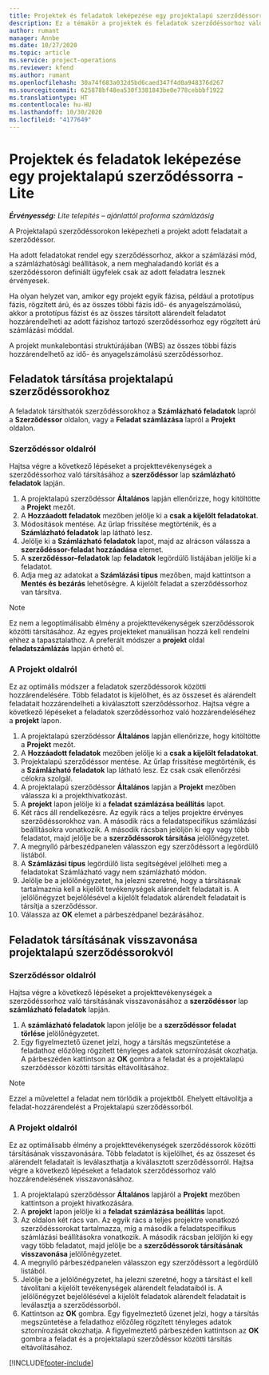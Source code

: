 ```yaml
---
title: Projektek és feladatok leképezése egy projektalapú szerződéssorra - Lite
description: Ez a témakör a projektek és feladatok szerződéssorhoz való hozzáadásával és eltávolításával kapcsolatban tartalmaz tájékoztatást.
author: rumant
manager: Annbe
ms.date: 10/27/2020
ms.topic: article
ms.service: project-operations
ms.reviewer: kfend
ms.author: rumant
ms.openlocfilehash: 30a74f683a032d5bd6caed347f4d0a948376d267
ms.sourcegitcommit: 625878bf48ea530f3381843be0e778cebbbf1922
ms.translationtype: HT
ms.contentlocale: hu-HU
ms.lasthandoff: 10/30/2020
ms.locfileid: "4177649"
---
```

# <a name="map-projects-and-tasks-to-a-project-based-contract-line---lite"></a>Projektek és feladatok leképezése egy projektalapú szerződéssorra - Lite

_**Érvényesség:** Lite telepítés – ajánlattól proforma számlázásig_

A Projektalapú szerződéssorokon leképezheti a projekt adott feladatait a szerződéssor.

Ha adott feladatokat rendel egy szerződéssorhoz, akkor a számlázási mód, a számlázhatósági beállítások, a nem meghaladandó korlát és a szerződéssoron definiált ügyfelek csak az adott feladatra lesznek érvényesek.

Ha olyan helyzet van, amikor egy projekt egyik fázisa, például a prototípus fázis, rögzített árú, és az összes többi fázis idő- és anyagelszámolású, akkor a prototípus fázist és az összes társított alárendelt feladatot hozzárendelheti az adott fázishoz tartozó szerződéssorhoz egy rögzített árú számlázási móddal.

A projekt munkalebontási struktúrájában (WBS) az összes többi fázis hozzárendelhető az idő- és anyagelszámolású szerződéssorhoz.

## <a name="associate-tasks-to-project-based-contract-lines"></a>Feladatok társítása projektalapú szerződéssorokhoz

A feladatok társíthatók szerződéssorokhoz a **Számlázható feladatok** lapról a **Szerződéssor** oldalon, vagy a **Feladat számlázása** lapról a **Projekt** oldalon.

### <a name="from-the-contract-line-page"></a>Szerződéssor oldalról

Hajtsa végre a következő lépéseket a projekttevékenységek a szerződéssorhoz való társításához a **szerződéssor** lap **számlázható feladatok** lapján.

1. A projektalapú szerződéssor **Általános** lapján ellenőrizze, hogy kitöltötte a **Projekt** mezőt.
2. A **Hozzáadott feladatok** mezőben jelölje ki a **csak a kijelölt feladatokat**.
3. Módosítások mentése. Az űrlap frissítése megtörténik, és a **Számlázható feladatok** lap látható lesz.
4. Jelölje ki a **Számlázható feladatok** lapot, majd az alrácson válassza a **szerződéssor-feladat hozzáadása** elemet.
5. A **szerződéssor–feladatok** lap **feladatok** legördülő listájában jelölje ki a feladatot. 
6. Adja meg az adatokat a **Számlázási típus** mezőben, majd kattintson a **Mentés és bezárás** lehetőségre. A kijelölt feladat a szerződéssorhoz van társítva.

> [!NOTE]
> Ez nem a legoptimálisabb élmény a projekttevékenységek szerződéssorok közötti társításához. Az egyes projekteket manuálisan hozzá kell rendelni ehhez a tapasztalathoz. A preferált módszer a **projekt** oldal **feladatszámlázás** lapján érhető el.

### <a name="from-the-project-page"></a>A Projekt oldalról

Ez az optimális módszer a feladatok szerződéssorok közötti hozzárendelésére. Több feladatot is kijelölhet, és az összeset és alárendelt feladatait hozzárendelheti a kiválasztott szerződéssorhoz. Hajtsa végre a következő lépéseket a feladatok szerződéssorhoz való hozzárendeléséhez a **projekt** lapon.

1. A projektalapú szerződéssor **Általános** lapján ellenőrizze, hogy kitöltötte a **Projekt** mezőt.
2. A **Hozzáadott feladatok** mezőben jelölje ki a **csak a kijelölt feladatokat**.
3. Projektalapú szerződéssor mentése. Az űrlap frissítése megtörténik, és a **Számlázható feladatok** lap látható lesz. Ez csak csak ellenőrzési célokra szolgál.
4. A projektalapú szerződéssor **Általános** lapján a **Projekt** mezőben válassza ki a projekthivatkozást.
5. A **projekt** lapon jelölje ki a **feladat számlázása beállítás** lapot.
6. Két rács áll rendelkezésre. Az egyik rács a teljes projektre érvényes szerződéssorokhoz van. A második rács a feladatspecifikus számlázási beállításokra vonatkozik. A második rácsban jelöljön ki egy vagy több feladatot, majd jelölje be a **szerződéssorok társítása** jelölőnégyzetet.
7. A megnyíló párbeszédpanelen válasszon egy szerződéssort a legördülő listából.
8. A **Számlázási típus** legördülő lista segítségével jelölheti meg a feladatokat Számlázható vagy nem számlázható módon.
9. Jelölje be a jelölőnégyzetet, ha jelezni szeretné, hogy a társításnak tartalmaznia kell a kijelölt tevékenységek alárendelt feladatait is. A jelölőnégyzet bejelölésével a kijelölt feladatok alárendelt feladatait is társítja a szerződéssor.
10. Válassza az **OK** elemet a párbeszédpanel bezárásához.

## <a name="unassociate-tasks-from-project-based-contract-lines"></a>Feladatok társításának visszavonása projektalapú szerződéssorokvól

### <a name="from-the-contract-line-page"></a>Szerződéssor oldalról

Hajtsa végre a következő lépéseket a projekttevékenységek a szerződéssorhoz való társításának visszavonásához a **szerződéssor** lap **számlázható feladatok** lapján.

1. A **számlázható feladatok** lapon jelölje be a **szerződéssor feladat törlése** jelölőnégyzetet.
2. Egy figyelmeztető üzenet jelzi, hogy a társítás megszüntetése a feladathoz előzőleg rögzített tényleges adatok sztornírozását okozhatja. A párbeszéden kattintson az **OK** gombra a feladat és a projektalapú szerződéssor közötti társítás eltávolításához. 

> [!NOTE]
> Ezzel a művelettel a feladat nem törlődik a projektből. Ehelyett eltávolítja a feladat-hozzárendelést a Projektalapú szerződéssorból.

### <a name="from-the-project-page"></a>A Projekt oldalról

Ez az optimálisabb élmény a projekttevékenységek szerződéssorok közötti társításának visszavonására. Több feladatot is kijelölhet, és az összeset és alárendelt feladatait is leválaszthatja a kiválasztott szerződéssorról. Hajtsa végre a következő lépéseket a feladatok szerződéssorhoz való hozzárendelésének visszavonásához.

1. A projektalapú szerződéssor **Általános** lapjáról a **Projekt** mezőben kattintson a projekt hivatkozására.
2. A **projekt** lapon jelölje ki a **feladat számlázása beállítás** lapot.
3. Az oldalon két rács van. Az egyik rács a teljes projektre vonatkozó szerződéssorokat tartalmazza, míg a második a feladatspecifikus számlázási beállításokra vonatkozik. A második rácsban jelöljön ki egy vagy több feladatot, majd jelölje be a **szerződéssorok társításának visszavonása** jelölőnégyzetet.
4. A megnyíló párbeszédpanelen válasszon egy szerződéssort a legördülő listából.
5. Jelölje be a jelölőnégyzetet, ha jelezni szeretné, hogy a társítást el kell távolítani a kijelölt tevékenységek alárendelt feladataiból is. A jelölőnégyzet bejelölésével a kijelölt feladatok alárendelt feladatait is leválasztja a szerződéssorból.
6. Kattintson az **OK** gombra. Egy figyelmeztető üzenet jelzi, hogy a társítás megszüntetése a feladathoz előzőleg rögzített tényleges adatok sztornírozását okozhatja. A figyelmeztető párbeszéden kattintson az **OK** gombra a feladat és a projektalapú szerződéssor közötti társítás eltávolításához.


[!INCLUDE[footer-include](../../includes/footer-banner.md)]